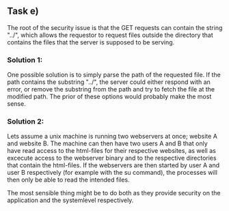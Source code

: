## Task e)

The root of the security issue is that the GET requests can contain the string "../", which allows the requestor to request files outside the directory that contains the files that the server is supposed to be serving. 


### Solution 1:

One possible solution is to simply parse the path of the requested file. If the path contains the substring "../", the server could either respond with an error, or remove the substring from the path and try to fetch the file at the modified path. The prior of these options would probably make the most sense.


### Solution 2:

Lets assume a unix machine is running two webservers at once; website A and website B. The machine can then have two users A and B that only have read access to the html-files for their respective websites, as well as excecute access to the webserver binary and to the respective directories that contain the html-files. If the webservers are then started by user A and user B respectively (for example with the su command), the processes will then only be able to read the intended files. 


The most sensible thing might be to do both as they provide security on the application and the systemlevel respectively. 

